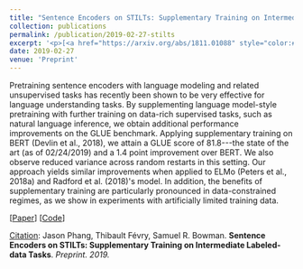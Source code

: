 ```yaml
---
title: "Sentence Encoders on STILTs: Supplementary Training on Intermediate Labeled-data Tasks"
collection: publications
permalink: /publication/2019-02-27-stilts
excerpt: '<p>[<a href="https://arxiv.org/abs/1811.01088" style="color:#51ADC8;">Paper</a>] [<a href="https://github.com/zphang/bert_on_stilts" style="color:#51ADC8;">Code</a>] - <a href="/publication/2019-02-27-stilts" style="color:#51ADC8;">Abstract</a><br /><u>Citation</u>: Jason Phang, Thibault Févry, Samuel R. Bowman. <b>Sentence Encoders on STILTs: Supplementary Training on Intermediate Labeled-data Tasks</b>. <i>Preprint. 2019.</i></p>'
date: 2019-02-27
venue: 'Preprint'
---
```


Pretraining sentence encoders with language modeling and related unsupervised tasks has recently been shown to be very effective for language understanding tasks. By supplementing language model-style pretraining with further training on data-rich supervised tasks, such as natural language inference, we obtain additional performance improvements on the GLUE benchmark. Applying supplementary training on BERT (Devlin et al., 2018), we attain a GLUE score of 81.8---the state of the art (as of 02/24/2019) and a 1.4 point improvement over BERT. We also observe reduced variance across random restarts in this setting. Our approach yields similar improvements when applied to ELMo (Peters et al., 2018a) and Radford et al. (2018)'s model. In addition, the benefits of supplementary training are particularly pronounced in data-constrained regimes, as we show in experiments with artificially limited training data.

[<a href="https://arxiv.org/abs/1811.01088">Paper</a>]
[<a href="https://github.com/zphang/bert_on_stilts/">Code</a>]

<u>Citation</u>: Jason Phang, Thibault Févry, Samuel R. Bowman. <b>Sentence Encoders on STILTs: Supplementary Training on Intermediate Labeled-data Tasks</b>. <i>Preprint. 2019.</i>